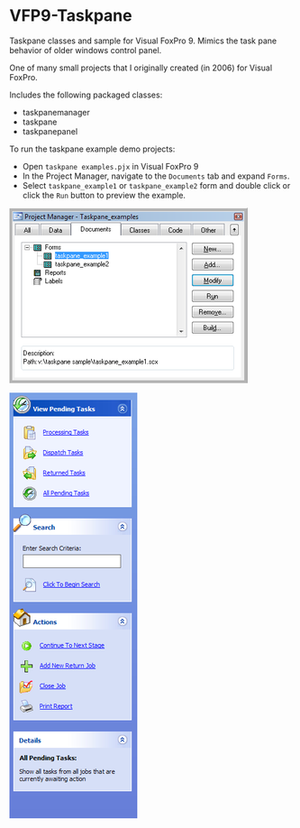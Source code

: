 # VFP9-Taskpane

Taskpane classes and sample for Visual FoxPro 9. Mimics the task pane behavior of older windows control panel. 

One of many small projects that I originally created (in 2006) for Visual FoxPro.

Includes the following packaged classes:

* taskpanemanager
* taskpane
* taskpanepanel

To run the taskpane example demo projects:

* Open `taskpane examples.pjx` in Visual FoxPro 9
* In the Project Manager, navigate to the `Documents` tab and expand `Forms`.
* Select `taskpane_example1` or `taskpane_example2` form and double click or click the `Run` button to preview the example.

![](/assets/screenshot_vfptaskpane.png)

![](/assets/screenshot2.png)
